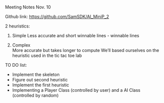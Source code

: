 Meeting Notes Nov. 10

Github link:
https://github.com/SamSDK/AI_MiniP_2

2 heuristics: 
1) Simple
  Less accurate and short
    winnable lines - winnable lines

2) Complex  
  More accurate but takes longer to compute
   We’ll based ourselves on the heuristic used in the tic tac toe lab

TO DO list:
- Implement the skeleton
- Figure out second heuristic
- Implement the first heuristic
- Implementing a Player Class (controlled by user) and a AI Class (controlled by random)


